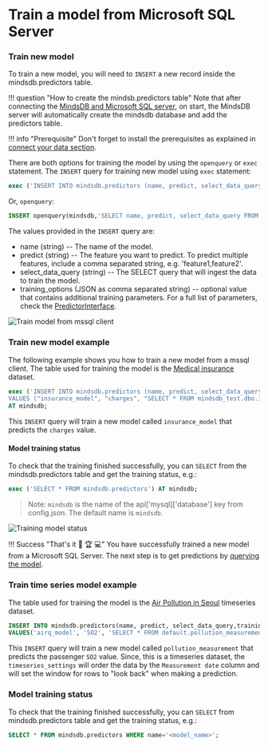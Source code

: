 # Train a model from Microsoft SQL Server



### Train new model

To train a new model, you will need to `INSERT` a new record inside the mindsdb.predictors table.

!!! question "How to create the mindsb.predictors table"
    Note that after connecting the [MindsDB and Microsoft SQL server](/datasources/mssql/#mssql-client), on
    start, the MindsDB server will automatically create the mindsdb database and add the predictors table.

!!! info "Prerequisite"
    Don't forget to install the prerequisites as explained in [connect your data section](/datasources/mssql/#prerequisite).

There are both options for training the model by using the `openquery` or `exec` statement. The `INSERT` query for training new model using `exec` statement:

```sql
exec ('INSERT INTO mindsdb.predictors (name, predict, select_data_query) VALUES (''model_name'', ''target_variable'', ''SELECT * FROM table_name'')') AT mindsdb;
```
Or, `openquery`:

```sql
INSERT openquery(mindsdb,'SELECT name, predict, select_data_query FROM mindsdb.predictors WHERE 1=0') VALUES ('model_name','target_variable','SELECT * FROM table_name');
```

The values provided in the `INSERT` query are:

* name (string) -- The name of the model.
* predict (string) --  The feature you want to predict. To predict multiple features, include a comma separated string, e.g. 'feature1,feature2'.
* select_data_query (string) -- The SELECT query that will ingest the data to train the model.
* training_options (JSON as comma separated string) -- optional value that contains additional training parameters. For a full list of parameters, check the [PredictorInterface](/PredictorInterface/#learn).

![Train model from mssql client](/assets/predictors/mssql-insert.gif)

### Train new model example

The following example shows you how to train a new model from a mssql client. The table used for training the model is the [Medical insurance](https://www.kaggle.com/mirichoi0218/insurance) dataset.

```sql
exec ('INSERT INTO mindsdb.predictors (name, predict, select_data_query) 
VALUES ("insurance_model", "charges", "SELECT * FROM mindsdb_test.dbo.insurance")') 
AT mindsdb;
```

This `INSERT` query will train a new model called `insurance_model` that predicts the `charges` value.

#### Model training status

To check that the training finished successfully, you can `SELECT` from the mindsdb.predictors table and get the training status, e.g.:

```sql
exec ('SELECT * FROM mindsdb.predictors') AT mindsdb;
```

>Note: `mindsdb` is the name of the api['mysql]['database'] key from config.json. The default name is `mindsdb`.


![Training model status](/assets/predictors/mssql-status.gif)

!!! Success "That's it :tada: :trophy:  :computer:"
    You have successfully trained a new model from a Microsoft SQL Server. The next step is to get predictions by [querying the model](/model/query/mssql).


### Train time series model example


The table used for training the model is the [Air Pollution in Seoul](https://www.kaggle.com/bappekim/air-pollution-in-seoul) timeseries dataset.

```sql
INSERT INTO mindsdb.predictors(name, predict, select_data_query,training_options)
VALUES('airq_model', 'SO2', 'SELECT * FROM default.pollution_measurement', '{"timeseries_settings":{"order_by": ["Measurement date"], "window":20}}');
```

This `INSERT` query will train a new model called `pollution_measurement` that predicts the passenger `SO2` value.
Since, this is a timeseries dataset, the `timeseries_settings` will order the data by the `Measurement date` column and will set the window for rows to "look back" when making a prediction.

### Model training status

To check that the training finished successfully, you can `SELECT` from mindsdb.predictors table and get the training status, e.g.:

```sql
SELECT * FROM mindsdb.predictors WHERE name='<model_name>';
```


